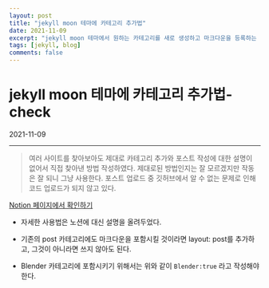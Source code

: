 ```yaml
---
layout: post
title: "jekyll moon 테마에 카테고리 추가법"
date: 2021-11-09
excerpt: "jekyll moon 테마에서 원하는 카테고리를 새로 생성하고 마크다운을 등록하는 법 정리."
tags: [jekyll, blog]
comments: false
---
```


# jekyll moon 테마에 카테고리 추가법-check

2021-11-09

---

> 여러 사이트를 찾아보아도 제대로 카테고리 추가와 포스트 작성에 대한 설명이 없어서 직접 찾아낸 방법 작성하였다. 제대로된 방법인지는 잘 모르겠지만 작동은 잘 되니 그냥 사용한다.
> 포스트 업로드 중 깃허브에서 알 수 없는 문제로 인해 코드 업로드가 되지 않고 있다.

[Notion 페이지에서 확인하기](https://freezing-honeycup-f3c.notion.site/jekyll-moon-check-a278eac8f416476bbd4041b2c81c4b6a)

- 자세한 사용법은 노션에 대신 설명을 올려두었다.

- 기존의 post 카테고리에도 마크다운을 포함시킬 것이라면 layout: post를 추가하고, 그것이 아니라면 쓰지 않아도 된다.
- Blender 카테고리에 포함시키기 위해서는 위와 같이 `Blender:true` 라고 작성해야 한다.
